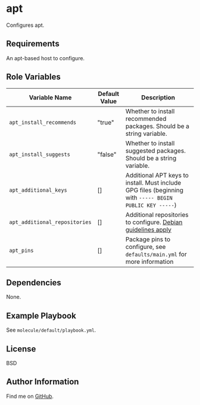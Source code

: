 apt
=========

Configures apt.

Requirements
------------

An apt-based host to configure.

Role Variables
--------------


| Variable Name | Default Value | Description |
--------------- |---------------|--------------
`apt_install_recommends` | "true" | Whether to install recommended packages. Should be a string variable.
`apt_install_suggests` | "false" | Whether to install suggested packages. Should be a string variable.
`apt_additional_keys` | [] | Additional APT keys to install. Must include GPG files (beginning with `----- BEGIN PUBLIC KEY -----`)
`apt_additional_repositories` | [] | Additional repositories to configure. [Debian guidelines apply](https://wiki.debian.org/DontBreakDebian)
`apt_pins` | [] | Package pins to configure, see `defaults/main.yml` for more information

Dependencies
------------

None.

Example Playbook
----------------

See `molecule/default/playbook.yml`.

License
-------

BSD

Author Information
------------------

Find me on [GitHub](https://github.com/ThreeFx).
